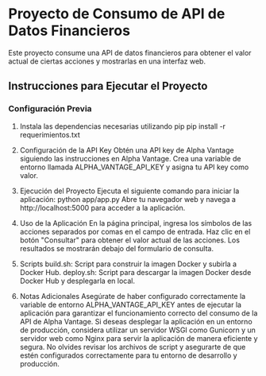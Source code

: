 # Proyecto de Consumo de API de Datos Financieros

Este proyecto consume una API de datos financieros para obtener el valor actual de ciertas acciones y mostrarlas en una interfaz web.

## Instrucciones para Ejecutar el Proyecto

### Configuración Previa

1. Instala las dependencias necesarias utilizando pip
pip install -r requerimientos.txt

2. Configuración de la API Key
Obtén una API key de Alpha Vantage siguiendo las instrucciones en Alpha Vantage.
Crea una variable de entorno llamada ALPHA_VANTAGE_API_KEY y asigna tu API key como valor.

3. Ejecución del Proyecto
Ejecuta el siguiente comando para iniciar la aplicación:
python app/app.py
Abre tu navegador web y navega a http://localhost:5000 para acceder a la aplicación.
4. Uso de la Aplicación
En la página principal, ingresa los símbolos de las acciones separados por comas en el campo de entrada.
Haz clic en el botón "Consultar" para obtener el valor actual de las acciones.
Los resultados se mostrarán debajo del formulario de consulta.
5. Scripts
build.sh: Script para construir la imagen Docker y subirla a Docker Hub.
deploy.sh: Script para descargar la imagen Docker desde Docker Hub y desplegarla en local.
6. Notas Adicionales
Asegúrate de haber configurado correctamente la variable de entorno ALPHA_VANTAGE_API_KEY antes de ejecutar la aplicación para garantizar el funcionamiento correcto del consumo de la API de Alpha Vantage.
Si deseas desplegar la aplicación en un entorno de producción, considera utilizar un servidor WSGI como Gunicorn y un servidor web como Nginx para servir la aplicación de manera eficiente y segura.
No olvides revisar los archivos de script y asegurarte de que estén configurados correctamente para tu entorno de desarrollo y producción.